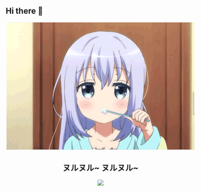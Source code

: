 ## Hi there 👋
<div align="center">
<img src="https://raw.githubusercontent.com/sryeooo/sryeooo/main/KafuuChino.gif" height="" />
<br>

## ヌルヌル~ ヌルヌル~
![](https://img.shields.io/badge/-怪猎系列粉-000000) 
</div>
<!--
**sryeooo/sryeooo** is a ✨ _special_ ✨ repository because its `README.md` (this file) appears on your GitHub profile.

Here are some ideas to get you started:

- 🔭 I’m currently working on ...
- 🌱 I’m currently learning ...
- 👯 I’m looking to collaborate on ...
- 🤔 I’m looking for help with ...
- 💬 Ask me about ...
- 📫 How to reach me: ...
- 😄 Pronouns: ...
- ⚡ Fun fact: ...
-->
